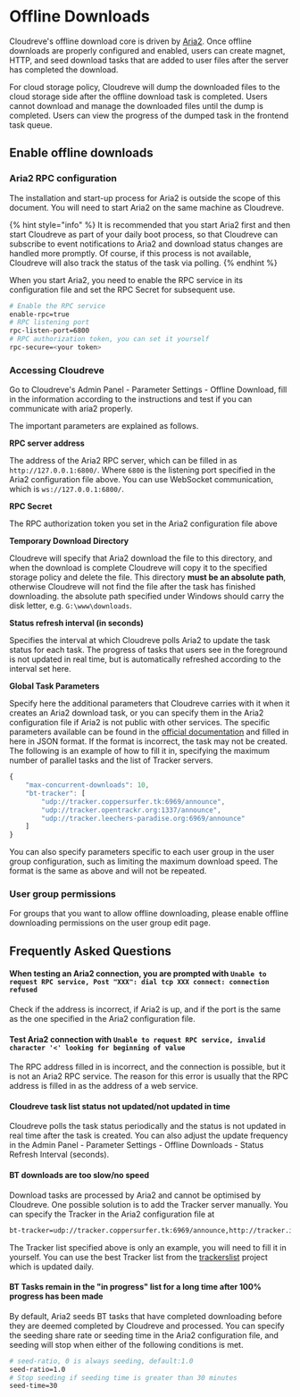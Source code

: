 # Offline Downloads

Cloudreve's offline download core is driven by [Aria2](https://aria2.github.io/). Once offline downloads are properly configured and enabled, users can create magnet, HTTP, and seed download tasks that are added to user files after the server has completed the download.

For cloud storage policy, Cloudreve will dump the downloaded files to the cloud storage side after the offline download task is completed. Users cannot download and manage the downloaded files until the dump is completed. Users can view the progress of the dumped task in the frontend task queue.

## Enable offline downloads

### Aria2 RPC configuration

The installation and start-up process for Aria2 is outside the scope of this document. You will need to start Aria2 on the same machine as Cloudreve.

{% hint style="info" %}
It is recommended that you start Aria2 first and then start Cloudreve as part of your daily boot process, so that Cloudreve can subscribe to event notifications to Aria2 and download status changes are handled more promptly. Of course, if this process is not available, Cloudreve will also track the status of the task via polling.
{% endhint %}

When you start Aria2, you need to enable the RPC service in its configuration file and set the RPC Secret for subsequent use.

```bash
# Enable the RPC service
enable-rpc=true
# RPC listening port
rpc-listen-port=6800
# RPC authorization token, you can set it yourself
rpc-secure=<your token>
```

### Accessing Cloudreve

Go to Cloudreve's Admin Panel - Parameter Settings - Offline Download, fill in the information according to the instructions and test if you can communicate with aria2 properly.

The important parameters are explained as follows.

**RPC server address**

The address of the Aria2 RPC server, which can be filled in as `http://127.0.0.1:6800/`. Where `6800` is the listening port specified in the Aria2 configuration file above. You can use WebSocket communication, which is `ws://127.0.0.1:6800/`.

**RPC Secret**

The RPC authorization token you set in the Aria2 configuration file above

**Temporary Download Directory**

Cloudreve will specify that Aria2 download the file to this directory, and when the download is complete Cloudreve will copy it to the specified storage policy and delete the file. This directory **must be an absolute path**, otherwise Cloudreve will not find the file after the task has finished downloading. the absolute path specified under Windows should carry the disk letter, e.g. `G:\www\downloads`.

**Status refresh interval (in seconds)**

Specifies the interval at which Cloudreve polls Aria2 to update the task status for each task. The progress of tasks that users see in the foreground is not updated in real time, but is automatically refreshed according to the interval set here.

**Global Task Parameters**

Specify here the additional parameters that Cloudreve carries with it when it creates an Aria2 download task, or you can specify them in the Aria2 configuration file if Aria2 is not public with other services. The specific parameters available can be found in the [official documentation](https://aria2.github.io/manual/en/html/aria2c.html#options) and filled in here in JSON format. If the format is incorrect, the task may not be created. The following is an example of how to fill it in, specifying the maximum number of parallel tasks and the list of Tracker servers.

```javascript
{
	"max-concurrent-downloads": 10,
	"bt-tracker": [
		"udp://tracker.coppersurfer.tk:6969/announce",
		"udp://tracker.opentrackr.org:1337/announce",
		"udp://tracker.leechers-paradise.org:6969/announce"
	]
}
```

You can also specify parameters specific to each user group in the user group configuration, such as limiting the maximum download speed. The format is the same as above and will not be repeated.

### User group permissions

For groups that you want to allow offline downloading, please enable offline downloading permissions on the user group edit page.

## Frequently Asked Questions

#### When testing an Aria2 connection, you are prompted with `Unable to request RPC service, Post "XXX": dial tcp XXX connect: connection refused`

Check if the address is incorrect, if Aria2 is up, and if the port is the same as the one specified in the Aria2 configuration file.

#### Test Aria2 connection with `Unable to request RPC service, invalid character '<' looking for beginning of value`

The RPC address filled in is incorrect, and the connection is possible, but it is not an Aria2 RPC service. The reason for this error is usually that the RPC address is filled in as the address of a web service.

#### Cloudreve task list status not updated/not updated in time

Cloudreve polls the task status periodically and the status is not updated in real time after the task is created. You can also adjust the update frequency in the Admin Panel - Parameter Settings - Offline Downloads - Status Refresh Interval (seconds).

#### BT downloads are too slow/no speed

Download tasks are processed by Aria2 and cannot be optimised by Cloudreve. One possible solution is to add the Tracker server manually. You can specify the Tracker in the Aria2 configuration file at

```bash
bt-tracker=udp://tracker.coppersurfer.tk:6969/announce,http://tracker.internetwarriors.net:1337/announce,udp://tracker.opentrackr.org:1337/announce
```

The Tracker list specified above is only an example, you will need to fill it in yourself. You can use the best Tracker list from the [trackerslist](https://github.com/ngosang/trackerslist) project which is updated daily.

#### BT Tasks remain in the "in progress" list for a long time after 100% progress has been made

By default, Aria2 seeds BT tasks that have completed downloading before they are deemed completed by Cloudreve and processed. You can specify the seeding share rate or seeding time in the Aria2 configuration file, and seeding will stop when either of the following conditions is met.

```bash
# seed-ratio, 0 is always seeding, default:1.0
seed-ratio=1.0
# Stop seeding if seeding time is greater than 30 minutes
seed-time=30
```